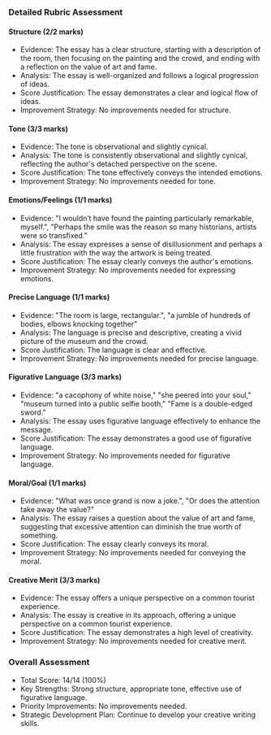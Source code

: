 ### Detailed Rubric Assessment

#### Structure (2/2 marks)

- Evidence: The essay has a clear structure, starting with a description of the room, then focusing on the painting and the crowd, and ending with a reflection on the value of art and fame.
- Analysis: The essay is well-organized and follows a logical progression of ideas.
- Score Justification: The essay demonstrates a clear and logical flow of ideas.
- Improvement Strategy: No improvements needed for structure.

#### Tone (3/3 marks)

- Evidence: The tone is observational and slightly cynical.
- Analysis: The tone is consistently observational and slightly cynical, reflecting the author's detached perspective on the scene.
- Score Justification: The tone effectively conveys the intended emotions.
- Improvement Strategy: No improvements needed for tone.

#### Emotions/Feelings (1/1 marks)

- Evidence: "I wouldn’t have found the painting particularly remarkable, myself.", "Perhaps the smile was the reason so many historians, artists were so transfixed."
- Analysis: The essay expresses a sense of disillusionment and perhaps a little frustration with the way the artwork is being treated.
- Score Justification: The essay clearly conveys the author's emotions.
- Improvement Strategy: No improvements needed for expressing emotions.

#### Precise Language (1/1 marks)

- Evidence: "The room is large, rectangular.", "a jumble of hundreds of bodies, elbows knocking together"
- Analysis: The language is precise and descriptive, creating a vivid picture of the museum and the crowd.
- Score Justification: The language is clear and effective.
- Improvement Strategy: No improvements needed for precise language.

#### Figurative Language (3/3 marks)

- Evidence: "a cacophony of white noise," "she peered into your soul," "museum turned into a public selfie booth," "Fame is a double-edged sword."
- Analysis: The essay uses figurative language effectively to enhance the message.
- Score Justification: The essay demonstrates a good use of figurative language.
- Improvement Strategy: No improvements needed for figurative language.

#### Moral/Goal (1/1 marks)

- Evidence: "What was once grand is now a joke.", "Or does the attention take away the value?"
- Analysis: The essay raises a question about the value of art and fame, suggesting that excessive attention can diminish the true worth of something.
- Score Justification: The essay clearly conveys its moral.
- Improvement Strategy: No improvements needed for conveying the moral.

#### Creative Merit (3/3 marks)

- Evidence: The essay offers a unique perspective on a common tourist experience.
- Analysis: The essay is creative in its approach, offering a unique perspective on a common tourist experience.
- Score Justification: The essay demonstrates a high level of creativity.
- Improvement Strategy: No improvements needed for creative merit.

### Overall Assessment

- Total Score: 14/14 (100%)
- Key Strengths: Strong structure, appropriate tone, effective use of figurative language.
- Priority Improvements: No improvements needed.
- Strategic Development Plan: Continue to develop your creative writing skills.
